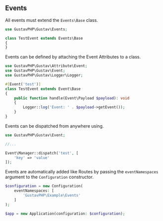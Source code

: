 ## Events

All events must extend the `Events\Base` class.

```php
use GustavPHP\Gustav\Events;

class TestEvent extends Events\Base
{
}
```

Events can be defined by attaching the Event Attributes to a class.

```php
use GustavPHP\Gustav\Attribute\Event;
use GustavPHP\Gustav\Event;
use GustavPHP\Gustav\Logger\Logger;

#[Event('test')]
class TestEvent extends Event\Base
{
    public function handle(Event\Payload $payload): void
    {
        Logger::log('Event: ' . $payload->getEvent());
    }
}
```

Events can be dispatched from anywhere using.

```php
use GustavPHP\Gustav\Event;

//...

Event\Manager::dispatch('test', [
    'key' => 'value'
]);
```

Events are automatically added like Routes by passing the `eventNamespaces` argument to the `Configuration` constructor.

```php
$configuration = new Configuration(
    eventNamespaces: [
        'GustavPHP\Example\Events'
    ]
);

$app = new Application(configuration: $configuration);
```
